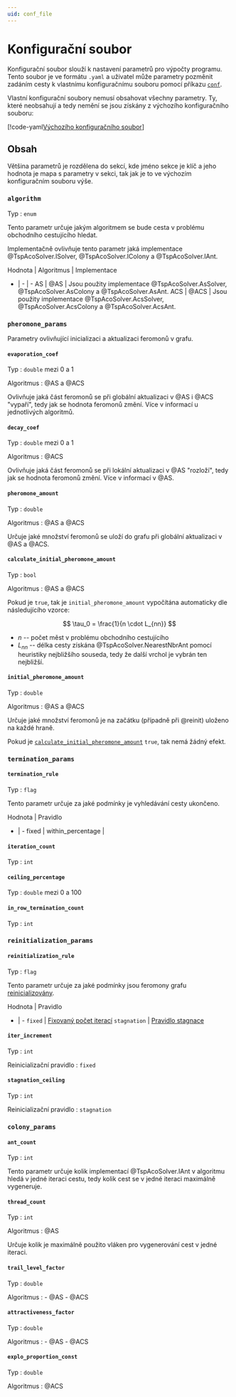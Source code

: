 ```yaml
---
uid: conf_file
---
```


# Konfigurační soubor

Konfigurační soubor slouží k nastavení parametrů pro výpočty programu. Tento soubor je ve formátu `.yaml` a uživatel může parametry pozměnit zadáním cesty k vlastnímu konfiguračnímu souboru pomocí příkazu [`conf`](commands.md#conf).

Vlastní konfigurační soubory nemusí obsahovat všechny parametry. Ty, které neobsahují a tedy nemění se jsou získány z výchozího konfiguračního souboru:

[!code-yaml[Výchozího konfiguračního soubor](~/../config/default_config.yaml)]

## Obsah

Většina parametrů je rozdělena do sekcí, kde jméno sekce je klíč a jeho hodnota
je mapa s parametry v sekci, tak jak je to ve výchozím konfiguračním souboru
výše.

### `algorithm`

Typ
:   `enum`

Tento parametr určuje jakým algoritmem se bude cesta v problému obchodního cestujícího hledat.

Implementačně ovlivňuje tento parametr jaká implementace @TspAcoSolver.ISolver, @TspAcoSolver.IColony a @TspAcoSolver.IAnt.

Hodnota | Algoritmus | Implementace
- | - | -
AS | @AS | Jsou použity implementace @TspAcoSolver.AsSolver, @TspAcoSolver.AsColony a @TspAcoSolver.AsAnt.
ACS | @ACS | Jsou použity implementace @TspAcoSolver.AcsSolver, @TspAcoSolver.AcsColony a @TspAcoSolver.AcsAnt.

### `pheromone_params`

Parametry ovlivňující inicializaci a aktualizaci feromonů v grafu.

#### `evaporation_coef`

Typ
:   `double` mezi 0 a 1

Algoritmus
:   @AS a @ACS

Ovlivňuje jaká část feromonů se při globální aktualizaci v @AS i @ACS "vypaří", tedy jak se hodnota feromonů změní. Více v informací u jednotlivých algoritmů.

#### `decay_coef`

Typ
:   `double` mezi 0 a 1

Algoritmus
:   @ACS

Ovlivňuje jaká část feromonů se při lokální aktualizaci v @AS "rozloží", tedy jak se hodnota feromonů změní. Více v informací v @AS.

#### `pheromone_amount`

Typ
:   `double`

Algoritmus
:   @AS a @ACS

Určuje jaké množství feromonů se uloží do grafu při globální aktualizaci v @AS a @ACS.

#### `calculate_initial_pheromone_amount`

Typ
:   `bool`

Algoritmus
:   @AS a @ACS

Pokud je `true`, tak je `initial_pheromone_amount` vypočítána automaticky dle následujícího vzorce:

$$
\tau_0 = \frac{1}{n \cdot L_{nn}}
$$

- $n$ -- počet měst v problému obchodního cestujícího
- $L_{nn}$ -- délka cesty získána @TspAcoSolver.NearestNbrAnt pomocí heuristiky nejbližšího souseda, tedy že další vrchol je vybrán ten nejbližší.

#### `initial_pheromone_amount`

Typ
:   `double`

Algoritmus
:   @AS a @ACS

Určuje jaké množství feromonů je na začátku (případně při @reinit) uloženo na každé hraně.

Pokud je [`calculate_initial_pheromone_amount`](#calculate_initial_pheromone_amount) `true`, tak nemá žádný efekt.

### `termination_params`
#### `termination_rule`

Typ
:   `flag`

Tento parametr určuje za jaké podmínky je vyhledávání cesty ukončeno.

Hodnota | Pravidlo
- | -
fixed |
within_percentage |

#### `iteration_count`

Typ
:   `int`

#### `ceiling_percentage`

Typ
:   `double` mezi 0 a 100

#### `in_row_termination_count`

Typ
:   `int`

### `reinitialization_params`
#### `reinitialization_rule`

Typ
:   `flag`

Tento parametr určuje za jaké podmínky jsou feromony grafu [reinicializovány](~/system_design/reinitialization.md).

Hodnota | Pravidlo
- | -
`fixed` | [Fixovaný počet iterací](~/system_design/reinitialization.md#fixovaný-počet-iterací)
`stagnation` | [Pravidlo stagnace](~/system_design/reinitialization.md#pravidlo-stagnace)

#### `iter_increment`

Typ
:   `int`

Reinicializační pravidlo
:   `fixed`

#### `stagnation_ceiling`

Typ
:   `int`

Reinicializační pravidlo
:   `stagnation`

### `colony_params`
#### `ant_count`

Typ
:   `int`

Tento parametr určuje kolik implementací @TspAcoSolver.IAnt v algoritmu hledá v jedné iteraci cestu, tedy kolik cest se v jedné iteraci maximálně vygeneruje.

#### `thread_count`

Typ
:   `int`

Algoritmus
:   @AS

Určuje kolik je maximálně použito vláken pro vygenerování cest v jedné iteraci.

#### `trail_level_factor`

Typ
:   `double`

Algoritmus
:   - @AS
    - @ACS

#### `attractiveness_factor`

Typ
:   `double`

Algoritmus
:   - @AS
    - @ACS

#### `explo_proportion_const`

Typ
:   `double`

Algoritmus
:   @ACS